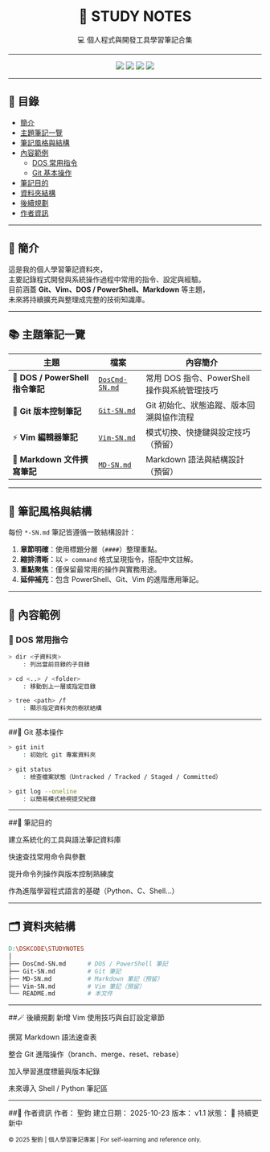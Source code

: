 <h1 align="center">🧠 STUDY NOTES</h1>
<p align="center">
  💻 個人程式與開發工具學習筆記合集  
</p>

---

<p align="center">
  <img src="https://img.shields.io/badge/Status-Active-success?style=for-the-badge">
  <img src="https://img.shields.io/badge/Last_Update-2025--10--23-blue?style=for-the-badge">
  <img src="https://img.shields.io/badge/Language-Markdown-lightgrey?style=for-the-badge">
  <img src="https://img.shields.io/badge/Author-Donseking-orange?style=for-the-badge">
</p>

---

## 🧭 目錄
- [簡介](##簡介)
- [主題筆記一覽](##主題筆記一覽)
- [筆記風格與結構](##筆記風格與結構)
- [內容範例](##內容範例)
    + [DOS 常用指令](###DOS常用指令)
    + [Git 基本操作](###Git基本操作)
- [筆記目的](##筆記目的)
- [資料夾結構](##資料夾結構)
- [後續規劃](##後續規劃)
- [作者資訊](##作者資訊)

---

## 📘 簡介
這是我的個人學習筆記資料夾，  
主要記錄程式開發與系統操作過程中常用的指令、設定與經驗。  
目前涵蓋 **Git、Vim、DOS / PowerShell、Markdown** 等主題，  
未來將持續擴充與整理成完整的技術知識庫。

---

## 📚 主題筆記一覽

| 主題 | 檔案 | 內容簡介 |
|------|------|-----------|
| 🧰 **DOS / PowerShell 指令筆記** | [`DosCmd-SN.md`](./DosCmd-SN.md) | 常用 DOS 指令、PowerShell 操作與系統管理技巧 |
| 🌿 **Git 版本控制筆記** | [`Git-SN.md`](./Git-SN.md) | Git 初始化、狀態追蹤、版本回溯與協作流程 |
| ⚡ **Vim 編輯器筆記** | [`Vim-SN.md`](./Vim-SN.md) | 模式切換、快捷鍵與設定技巧（預留） |
| 📝 **Markdown 文件撰寫筆記** | [`MD-SN.md`](./MD-SN.md) | Markdown 語法與結構設計（預留） |

---

## 🧩 筆記風格與結構

每份 `*-SN.md` 筆記皆遵循一致結構設計：

1. **章節明確**：使用標題分層（`####`）整理重點。  
2. **縮排清晰**：以 `> command` 格式呈現指令，搭配中文註解。  
3. **重點聚焦**：僅保留最常用的操作與實務用途。  
4. **延伸補充**：包含 PowerShell、Git、Vim 的進階應用筆記。  

---

## 🧰 內容範例

### 🔹 DOS 常用指令
```bash
> dir <子資料夾>
    : 列出當前目錄的子目錄

> cd <..> / <folder>
    : 移動到上一層或指定目錄

> tree <path> /f
    : 顯示指定資料夾的樹狀結構
```

---

##🔹 Git 基本操作

``` bash
> git init
    : 初始化 git 專案資料夾

> git status
    : 檢查檔案狀態（Untracked / Tracked / Staged / Committed）

> git log --oneline
    : 以簡易模式檢視提交紀錄
```

---

##🎯 筆記目的

建立系統化的工具與語法筆記資料庫

快速查找常用命令與參數

提升命令列操作與版本控制熟練度

作為進階學習程式語言的基礎（Python、C、Shell...）

---

## 🗂️ 資料夾結構

```makefile
D:\DSKCODE\STUDYNOTES
│
├── DosCmd-SN.md      # DOS / PowerShell 筆記
├── Git-SN.md         # Git 筆記
├── MD-SN.md          # Markdown 筆記（預留）
├── Vim-SN.md         # Vim 筆記（預留）
└── README.md         # 本文件
```

---

##🪄 後續規劃
 新增 Vim 使用技巧與自訂設定章節

 撰寫 Markdown 語法速查表

 整合 Git 進階操作（branch、merge、reset、rebase）

 加入學習進度標籤與版本紀錄

 未來導入 Shell / Python 筆記區

---

##👤 作者資訊
作者： 聖鈞
建立日期： 2025-10-23
版本： v1.1
狀態： 🚀 持續更新中

<sub>© 2025 聖鈞 | 個人學習筆記專案 | For self-learning and reference only.</sub>
